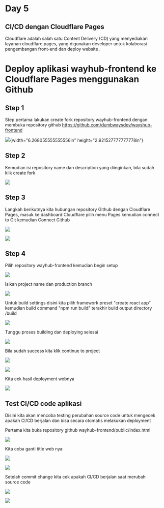 # Day 5

## CI/CD dengan Cloudflare Pages

Cloudflare adalah salah satu Content Delivery (CD) yang menyediakan
layanan cloudflare pages, yang digunakan developer untuk kolaborasi
pengembangan front-end dan deploy website .

# Deploy aplikasi wayhub-frontend ke Cloudflare Pages menggunakan Github

## Step 1

Step pertama lakukan create fork repository wayhub-frontend dengan
membuka repository github
https://github.com/dumbwaysdev/wayshub-frontend

![](./images/media/image1.png){width="6.268055555555556in"
height="2.921527777777778in"}

## Step 2

Kemudian isi repository name dan description yang diinginkan, bila sudah
klik create fork

![](./images/media/image2.png)

## Step 3

Langkah berikutnya kita hubungan repository Github dengan Cloudflare
Pages, masuk ke dashboard Cloudflare pilih menu Pages kemudian connect
to Git kemudian Connect Github

![](./images/media/image3.png)

![](./images/media/image4.png)

## Step 4

Pilih repository wayhub-frontend kemudian begin setup

![](./images/media/image5.png)

Isikan project name dan production branch

![](./images/media/image6.png)

Untuk build settings disini kita pilih framework preset "create react
app" kemudian build command "npm run build" terakhir build output
directory /build

![](./images/media/image7.png)

Tunggu proses building dan deploying selesai

![](./images/media/image8.png)

Bila sudah success kita klik continue to project

![](./images/media/image9.png)

![](./images/media/image10.png)

Kita cek hasil deployment webnya

![](./images/media/image11.png)

## Test CI/CD code aplikasi

Disini kita akan mencoba testing perubahan source code untuk mengecek
apakah CI/CD berjalan dan bisa secara otomatis melakukan deployment

Pertama kita buka repository github wayhub-frontend/public/index.html

![](./images/media/image12.png)

Kita coba ganti title web nya

![](./images/media/image13.png)

![](./images/media/image14.png)

Setelah commit change kita cek apakah CI/CD berjalan saat merubah source
code

![](./images/media/image15.png)

![](./images/media/image16.png)
